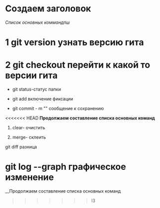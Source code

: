 # Создаем заголовок #

*Список основных коммандпш*

# 1 git version узнать версию гита

# 2 git checkout перейти к какой то версии гита

* git status-статус папки 

* git add включение фиксации

* git commit - m ""  сообщение к сохранению
 
<<<<<<< HEAD
__Продолжаем составление списка основных команд__

1. clear- очистить

2. merge- склеить 

git diff разница 

git log --graph графическое изменение
=======
__Продолжаем составление списка основных команд
>>>>>>> l3
